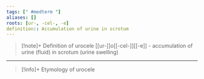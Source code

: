 ```yaml
---
tags: [" #medterm "]
aliases: []
roots: [ur-, -cel-, -e]
definition:: Accumulation of urine in scrotum
---
```

>[!note]+ Definition of urocele
>[[ur-]]o[[-cel-]][[-e]] - accumulation of urine (fluid) in scrotum (urine swelling)
___
>[!info]+ Etymology of urocele

